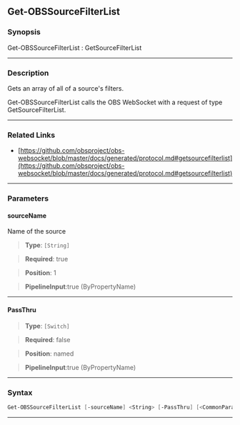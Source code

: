 Get-OBSSourceFilterList
-----------------------
### Synopsis
Get-OBSSourceFilterList : GetSourceFilterList

---
### Description

Gets an array of all of a source's filters.


Get-OBSSourceFilterList calls the OBS WebSocket with a request of type GetSourceFilterList.

---
### Related Links
* [https://github.com/obsproject/obs-websocket/blob/master/docs/generated/protocol.md#getsourcefilterlist](https://github.com/obsproject/obs-websocket/blob/master/docs/generated/protocol.md#getsourcefilterlist)



---
### Parameters
#### **sourceName**

Name of the source



> **Type**: ```[String]```

> **Required**: true

> **Position**: 1

> **PipelineInput**:true (ByPropertyName)



---
#### **PassThru**

> **Type**: ```[Switch]```

> **Required**: false

> **Position**: named

> **PipelineInput**:true (ByPropertyName)



---
### Syntax
```PowerShell
Get-OBSSourceFilterList [-sourceName] <String> [-PassThru] [<CommonParameters>]
```
---
